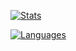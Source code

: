[![Stats](https://github-readme-stats.vercel.app/api?username=SebastianFlo&show_icons=true&theme=gruvbox)](https://github.com/anuraghazra/github-readme-stats)


[![Languages](https://github-readme-stats.vercel.app/api/top-langs/?username=SebastianFlo)](https://github.com/anuraghazra/github-readme-stats)
